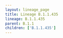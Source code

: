 ```yaml
---
layout: lineage_page
title: Lineage B.1.1.435
lineage: B.1.1.435
parent: B.1.1
children: ['B.1.1.435']
---
```

